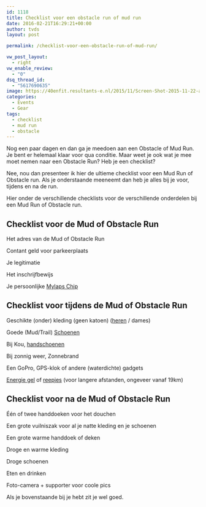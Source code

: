 ```yaml
---
id: 1118
title: Checklist voor een obstacle run of mud run
date: 2016-02-21T16:29:21+00:00
author: tvds
layout: post

permalink: /checklist-voor-een-obstacle-run-of-mud-run/

vw_post_layout:
  - right
vw_enable_review:
  - "0"
dsq_thread_id:
  - "5617690635"
image: https://40enfit.resultants-e.nl/2015/11/Screen-Shot-2015-11-22-at-22.21.37.png
categories:
  - Events
  - Gear
tags:
  - checklist
  - mud run
  - obstacle
---
```

Nog een paar dagen en dan ga je meedoen aan een Obstacle of Mud Run. Je bent er helemaal klaar voor qua conditie. Maar weet je ook wat je mee moet nemen naar een Obstacle Run? Heb je een checklist?

Nee, nou dan presenteer ik hier de ultieme checklist voor een Mud Run of Obstacle run. Als je onderstaande meeneemt dan heb je alles bij je voor, tijdens en na de run.<!--more-->

Hier onder de verschillende checklists voor de verschillende onderdelen bij een Mud Run of Obstacle run.

## Checklist voor de Mud of Obstacle Run

<i class="omsc-icon fa fa-square-o" style=""></i> Het adres van de Mud of Obstacle Run
  
<i class="omsc-icon fa fa-square-o" style=""></i> Contant geld voor parkeerplaats
  
<i class="omsc-icon fa fa-square-o" style=""></i> Je legitimatie
  
<i class="omsc-icon fa fa-square-o" style=""></i> Het inschrijfbewijs
  
<i class="omsc-icon fa fa-square-o" style=""></i> Je persoonlijke <a href="http://www.mylapseventtiming.nl/chips/" target="_blank">Mylaps Chip</a>

## Checklist voor tijdens de Mud of Obstacle Run

<i class="omsc-icon fa fa-square-o" style=""></i> Geschikte (onder) kleding (geen katoen) ([heren](https://www.40enfit.nl/run/onderkleding-heren/) / dames)
  
<i class="omsc-icon fa fa-square-o" style=""></i> Goede (Mud/Trail) <a href="https://www.40enfit.nl/run/trailrunning-schoenen/" target="_blank">Schoenen</a>
  
<i class="omsc-icon fa fa-square-o" style=""></i> Bij Kou, <a href="https://www.athleteshop.nl/sportkleding/handschoenen" target="_blank">handschoenen</a>
  
<i class="omsc-icon fa fa-square-o" style=""></i> Bij zonnig weer, Zonnebrand
  
<i class="omsc-icon fa fa-square-o" style=""></i> Een GoPro, GPS-klok of andere (waterdichte) gadgets
  
<i class="omsc-icon fa fa-square-o" style=""></i> <a href="https://www.40enfit.nl/run/energie-gels/" target="_blank">Energie gel</a> of <a href="https://www.40enfit.nl/run/energierepen/" target="_blank">reepjes</a> (voor langere afstanden, ongeveer vanaf 19km)

## Checklist voor na de Mud of Obstacle Run

<i class="omsc-icon fa fa-square-o" style=""></i> Één of twee handdoeken voor het douchen
  
<i class="omsc-icon fa fa-square-o" style=""></i> Een grote vuilniszak voor al je natte kleding en je schoenen
  
<i class="omsc-icon fa fa-square-o" style=""></i> Een grote warme handdoek of deken
  
<i class="omsc-icon fa fa-square-o" style=""></i> Droge en warme kleding
  
<i class="omsc-icon fa fa-square-o" style=""></i> Droge schoenen
  
<i class="omsc-icon fa fa-square-o" style=""></i> Eten en drinken
  
<i class="omsc-icon fa fa-square-o" style=""></i> Foto-camera + supporter voor coole pics

Als je bovenstaande bij je hebt zit je wel goed.